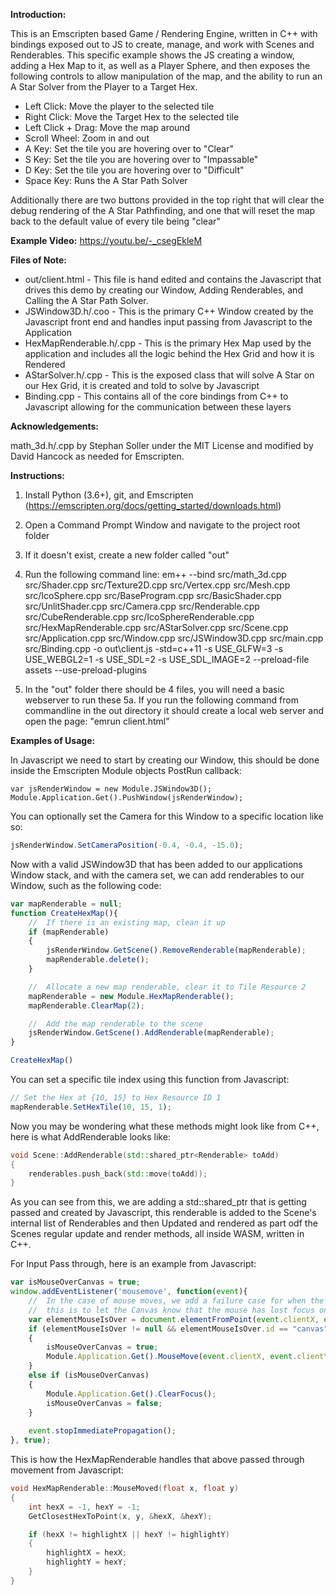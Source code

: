 **Introduction:**

This is an Emscripten based Game / Rendering Engine, written in C++ with bindings exposed out to JS to 
create, manage, and work with Scenes and Renderables. This specific example shows the JS creating a window,
adding a Hex Map to it, as well as a Player Sphere, and then exposes the following controls to allow 
manipulation of the map, and the ability to run an A Star Solver from the Player to a Target Hex.

- Left Click: Move the player to the selected tile
- Right Click: Move the Target Hex to the selected tile
- Left Click + Drag: Move the map around
- Scroll Wheel: Zoom in and out
- A Key: Set the tile you are hovering over to "Clear"
- S Key: Set the tile you are hovering over to "Impassable"
- D Key: Set the tile you are hovering over to "Difficult" 
- Space Key: Runs the A Star Path Solver

Additionally there are two buttons provided in the top right that will clear the debug rendering of the 
A Star Pathfinding, and one that will reset the map back to the default value of every tile being "clear"

**Example Video:** https://youtu.be/-_csegEkleM

**Files of Note:**
- out/client.html - This file is hand edited and contains the Javascript that drives this demo by creating our Window, Adding Renderables, and Calling the A Star Path Solver.
- JSWindow3D.h/.coo - This is the primary C++ Window created by the Javascript front end and handles input passing from Javascript to the Application
- HexMapRenderable.h/.cpp - This is the primary Hex Map used by the application and includes all the logic behind the Hex Grid and how it is Rendered
- AStarSolver.h/.cpp - This is the exposed class that will solve A Star on our Hex Grid, it is created and told to solve by Javascript
- Binding.cpp - This contains all of the core bindings from C++ to Javascript allowing for the communication between these layers


**Acknowledgements:**

math_3d.h/.cpp by Stephan Soller under the MIT License and modified by David Hancock as needed for Emscripten. 


**Instructions:**
 1. Install Python (3.6+), git, and Emscripten (https://emscripten.org/docs/getting_started/downloads.html)
 2. Open a Command Prompt Window and navigate to the project root folder
 3. If it doesn't exist, create a new folder called "out"
 4. Run the following command line: 
       em++ --bind src/math_3d.cpp src/Shader.cpp src/Texture2D.cpp src/Vertex.cpp src/Mesh.cpp src/IcoSphere.cpp src/BaseProgram.cpp src/BasicShader.cpp src/UnlitShader.cpp src/Camera.cpp src/Renderable.cpp src/CubeRenderable.cpp src/IcoSphereRenderable.cpp src/HexMapRenderable.cpp src/AStarSolver.cpp src/Scene.cpp src/Application.cpp src/Window.cpp src/JSWindow3D.cpp src/main.cpp src/Binding.cpp -o out\client.js -std=c++11 -s USE_GLFW=3 -s USE_WEBGL2=1 -s USE_SDL=2 -s USE_SDL_IMAGE=2 --preload-file assets --use-preload-plugins

 5. In the "out" folder there should be 4 files, you will need a basic webserver to run these
 5a. If you run the following command from commandline in the out directory it should create a local web server and open the page:
        "emrun client.html"


**Examples of Usage:**

In Javascript we need to start by creating our Window, this should be done inside the Emscripten Module objects PostRun callback:
```Javacript
var jsRenderWindow = new Module.JSWindow3D();
Module.Application.Get().PushWindow(jsRenderWindow);
```
You can optionally set the Camera for this Window to a specific location like so:
```Javascript
jsRenderWindow.SetCameraPosition(-0.4, -0.4, -15.0);
```
Now with a valid JSWindow3D that has been added to our applications Window stack, and with the camera set, we can add renderables to our Window, such as the following code:
```Javascript
var mapRenderable = null;
function CreateHexMap(){
    //  If there is an existing map, clean it up
    if (mapRenderable)
    {
        jsRenderWindow.GetScene().RemoveRenderable(mapRenderable);
        mapRenderable.delete();
    }

    //  Allocate a new map renderable, clear it to Tile Resource 2
    mapRenderable = new Module.HexMapRenderable();
    mapRenderable.ClearMap(2);

    //  Add the map renderable to the scene
    jsRenderWindow.GetScene().AddRenderable(mapRenderable);
}

CreateHexMap()
```
You can set a specific tile index using this function from Javascript:
```Javascript
// Set the Hex at {10, 15} to Hex Resource ID 1
mapRenderable.SetHexTile(10, 15, 1);
```

Now you may be wondering what these methods might look like from C++, here is what AddRenderable looks like:
```cpp
void Scene::AddRenderable(std::shared_ptr<Renderable> toAdd)
{
    renderables.push_back(std::move(toAdd));
}
```
As you can see from this, we are adding a std::shared_ptr that is getting passed and created by Javascript, this renderable is added to the Scene's internal list of Renderables and then Updated and rendered as part odf the Scenes regular update and render methods, all inside WASM, written in C++. 

For Input Pass through, here is an example from Javascript:
```Javascript
var isMouseOverCanvas = true;
window.addEventListener('mousemove', function(event){
    //  In the case of mouse moves, we add a failure case for when the mouse moves over UI from the Canvas,
    //  this is to let the Canvas know that the mouse has lost focus on it and to clear and selection states.
    var elementMouseIsOver = document.elementFromPoint(event.clientX, event.clientY);
    if (elementMouseIsOver != null && elementMouseIsOver.id == "canvas")
    {
        isMouseOverCanvas = true;
        Module.Application.Get().MouseMove(event.clientX, event.clientY);
    }
    else if (isMouseOverCanvas)
    {
        Module.Application.Get().ClearFocus();
        isMouseOverCanvas = false;
    }
      
    event.stopImmediatePropagation();
}, true);
```
This is how the HexMapRenderable handles that above passed through movement from Javascript:
```cpp
void HexMapRenderable::MouseMoved(float x, float y) 
{ 
    int hexX = -1, hexY = -1;
    GetClosestHexToPoint(x, y, &hexX, &hexY);

    if (hexX != highlightX || hexY != highlightY)
    {
        highlightX = hexX;
        highlightY = hexY;
    }
}
```
